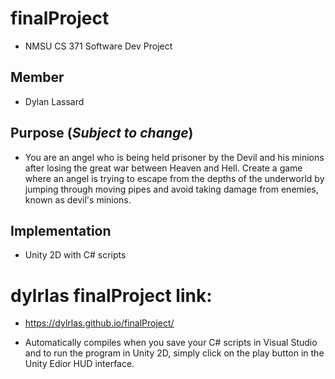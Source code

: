 # finalProject
* NMSU CS 371 Software Dev Project

## Member
* Dylan Lassard


## Purpose (*Subject to change*)
* You are an angel who is being held prisoner by the Devil and his minions after losing the great war between Heaven and Hell. Create a game where an angel is trying to escape from the depths of the underworld by jumping through moving pipes and avoid taking damage from enemies, known as devil's minions.

## Implementation
* Unity 2D with C# scripts


# dylrlas finalProject link:
* https://dylrlas.github.io/finalProject/


* Automatically compiles when you save your C# scripts in Visual Studio and to run the program in Unity 2D, simply click on the play button in the Unity Edior HUD interface.
